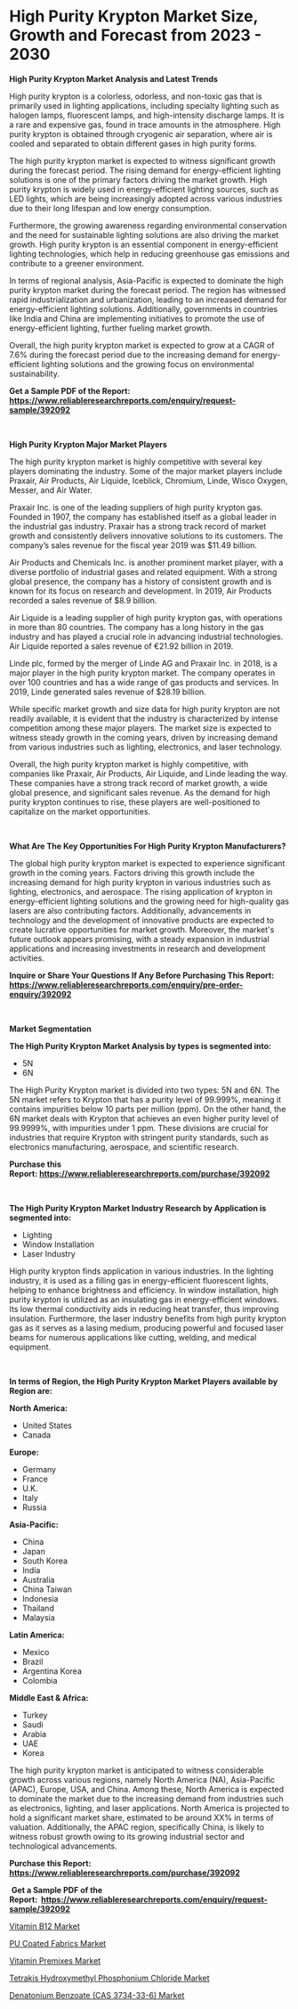 <p><h1>High Purity Krypton Market Size, Growth and Forecast from 2023 - 2030</h1></p><p><strong>High Purity Krypton Market Analysis and Latest Trends</strong></p>
<p><p>High purity krypton is a colorless, odorless, and non-toxic gas that is primarily used in lighting applications, including specialty lighting such as halogen lamps, fluorescent lamps, and high-intensity discharge lamps. It is a rare and expensive gas, found in trace amounts in the atmosphere. High purity krypton is obtained through cryogenic air separation, where air is cooled and separated to obtain different gases in high purity forms.</p><p>The high purity krypton market is expected to witness significant growth during the forecast period. The rising demand for energy-efficient lighting solutions is one of the primary factors driving the market growth. High purity krypton is widely used in energy-efficient lighting sources, such as LED lights, which are being increasingly adopted across various industries due to their long lifespan and low energy consumption.</p><p>Furthermore, the growing awareness regarding environmental conservation and the need for sustainable lighting solutions are also driving the market growth. High purity krypton is an essential component in energy-efficient lighting technologies, which help in reducing greenhouse gas emissions and contribute to a greener environment.</p><p>In terms of regional analysis, Asia-Pacific is expected to dominate the high purity krypton market during the forecast period. The region has witnessed rapid industrialization and urbanization, leading to an increased demand for energy-efficient lighting solutions. Additionally, governments in countries like India and China are implementing initiatives to promote the use of energy-efficient lighting, further fueling market growth.</p><p>Overall, the high purity krypton market is expected to grow at a CAGR of 7.6% during the forecast period due to the increasing demand for energy-efficient lighting solutions and the growing focus on environmental sustainability.</p></p>
<p><strong>Get a Sample PDF of the Report:&nbsp; <a href="https://www.reliableresearchreports.com/enquiry/request-sample/392092">https://www.reliableresearchreports.com/enquiry/request-sample/392092</a></strong></p>
<p>&nbsp;</p>
<p><strong>High Purity Krypton Major Market Players</strong></p>
<p><p>The high purity krypton market is highly competitive with several key players dominating the industry. Some of the major market players include Praxair, Air Products, Air Liquide, Iceblick, Chromium, Linde, Wisco Oxygen, Messer, and Air Water.</p><p>Praxair Inc. is one of the leading suppliers of high purity krypton gas. Founded in 1907, the company has established itself as a global leader in the industrial gas industry. Praxair has a strong track record of market growth and consistently delivers innovative solutions to its customers. The company’s sales revenue for the fiscal year 2019 was $11.49 billion.</p><p>Air Products and Chemicals Inc. is another prominent market player, with a diverse portfolio of industrial gases and related equipment. With a strong global presence, the company has a history of consistent growth and is known for its focus on research and development. In 2019, Air Products recorded a sales revenue of $8.9 billion.</p><p>Air Liquide is a leading supplier of high purity krypton gas, with operations in more than 80 countries. The company has a long history in the gas industry and has played a crucial role in advancing industrial technologies. Air Liquide reported a sales revenue of €21.92 billion in 2019.</p><p>Linde plc, formed by the merger of Linde AG and Praxair Inc. in 2018, is a major player in the high purity krypton market. The company operates in over 100 countries and has a wide range of gas products and services. In 2019, Linde generated sales revenue of $28.19 billion.</p><p>While specific market growth and size data for high purity krypton are not readily available, it is evident that the industry is characterized by intense competition among these major players. The market size is expected to witness steady growth in the coming years, driven by increasing demand from various industries such as lighting, electronics, and laser technology.</p><p>Overall, the high purity krypton market is highly competitive, with companies like Praxair, Air Products, Air Liquide, and Linde leading the way. These companies have a strong track record of market growth, a wide global presence, and significant sales revenue. As the demand for high purity krypton continues to rise, these players are well-positioned to capitalize on the market opportunities.</p></p>
<p>&nbsp;</p>
<p><strong>What Are The Key Opportunities For High Purity Krypton Manufacturers?</strong></p>
<p><p>The global high purity krypton market is expected to experience significant growth in the coming years. Factors driving this growth include the increasing demand for high purity krypton in various industries such as lighting, electronics, and aerospace. The rising application of krypton in energy-efficient lighting solutions and the growing need for high-quality gas lasers are also contributing factors. Additionally, advancements in technology and the development of innovative products are expected to create lucrative opportunities for market growth. Moreover, the market's future outlook appears promising, with a steady expansion in industrial applications and increasing investments in research and development activities.</p></p>
<p><strong>Inquire or Share Your Questions If Any Before Purchasing This Report: <a href="https://www.reliableresearchreports.com/enquiry/pre-order-enquiry/392092">https://www.reliableresearchreports.com/enquiry/pre-order-enquiry/392092</a></strong></p>
<p>&nbsp;</p>
<p><strong>Market Segmentation</strong></p>
<p><strong>The High Purity Krypton Market Analysis by types is segmented into:</strong></p>
<p><ul><li>5N</li><li>6N</li></ul></p>
<p><p>The High Purity Krypton market is divided into two types: 5N and 6N. The 5N market refers to Krypton that has a purity level of 99.999%, meaning it contains impurities below 10 parts per million (ppm). On the other hand, the 6N market deals with Krypton that achieves an even higher purity level of 99.9999%, with impurities under 1 ppm. These divisions are crucial for industries that require Krypton with stringent purity standards, such as electronics manufacturing, aerospace, and scientific research.</p></p>
<p><strong>Purchase this Report:&nbsp;<a href="https://www.reliableresearchreports.com/purchase/392092">https://www.reliableresearchreports.com/purchase/392092</a></strong></p>
<p>&nbsp;</p>
<p><strong>The High Purity Krypton Market Industry Research by Application is segmented into:</strong></p>
<p><ul><li>Lighting</li><li>Window Installation</li><li>Laser Industry</li></ul></p>
<p><p>High purity krypton finds application in various industries. In the lighting industry, it is used as a filling gas in energy-efficient fluorescent lights, helping to enhance brightness and efficiency. In window installation, high purity krypton is utilized as an insulating gas in energy-efficient windows. Its low thermal conductivity aids in reducing heat transfer, thus improving insulation. Furthermore, the laser industry benefits from high purity krypton gas as it serves as a lasing medium, producing powerful and focused laser beams for numerous applications like cutting, welding, and medical equipment.</p></p>
<p>&nbsp;</p>
<p><strong>In terms of Region, the High Purity Krypton Market Players available by Region are:</strong></p>
<p>
    <p> <strong> North America: </strong>
        <ul>
            <li>United States</li>
            <li>Canada</li>
        </ul>
        </p> 
    <p> <strong> Europe: </strong>
        <ul>
            <li>Germany</li>
            <li>France</li>
            <li>U.K.</li>
            <li>Italy</li>
            <li>Russia</li>
        </ul>
        </p> 
    <p> <strong> Asia-Pacific: </strong>
        <ul>
            <li>China</li>
            <li>Japan</li>
            <li>South Korea</li>
            <li>India</li>
            <li>Australia</li>
            <li>China Taiwan</li>
            <li>Indonesia</li>
            <li>Thailand</li>
            <li>Malaysia</li>
        </ul>
        </p> 
    <p> <strong> Latin America: </strong>
        <ul>
            <li>Mexico</li>
            <li>Brazil</li>
            <li>Argentina Korea</li>
            <li>Colombia</li>
        </ul>
        </p> 
    <p> <strong> Middle East & Africa: </strong>
        <ul>
            <li>Turkey</li>
            <li>Saudi</li>
            <li>Arabia</li>
            <li>UAE</li>
            <li>Korea</li>
        </ul>
    </p>
    </p>
<p><p>The high purity krypton market is anticipated to witness considerable growth across various regions, namely North America (NA), Asia-Pacific (APAC), Europe, USA, and China. Among these, North America is expected to dominate the market due to the increasing demand from industries such as electronics, lighting, and laser applications. North America is projected to hold a significant market share, estimated to be around XX% in terms of valuation. Additionally, the APAC region, specifically China, is likely to witness robust growth owing to its growing industrial sector and technological advancements.</p></p>
<p><strong>Purchase this Report: <a href="https://www.reliableresearchreports.com/purchase/392092">https://www.reliableresearchreports.com/purchase/392092</a></strong></p>
<p>&nbsp;<strong>Get a Sample PDF of the Report:&nbsp;&nbsp;<a href="https://www.reliableresearchreports.com/enquiry/request-sample/392092">https://www.reliableresearchreports.com/enquiry/request-sample/392092</a></strong></p>
<p><strong></strong></p>
<p><p><a href="https://medium.com/@subhamgillrp23/vitamin-b12-market-size-reveals-the-best-marketing-channels-in-global-industry-4a47d8379473">Vitamin B12 Market</a></p><p><a href="https://github.com/gshchiplitsov/Market-Research-Report-List-1/blob/main/pu-coated-fabrics-market.md">PU Coated Fabrics Market</a></p><p><a href="https://medium.com/@yuvicharp23/vitamin-premixes-market-research-report-its-history-and-forecast-2023-to-2030-3a4922d59470">Vitamin Premixes Market</a></p><p><a href="https://medium.com/@kartik.reportprime/tetrakis-hydroxymethyl-phosphonium-chloride-market-research-report-its-history-and-forecast-2023-ead1ddadbe7b">Tetrakis Hydroxymethyl Phosphonium Chloride Market</a></p><p><a href="https://github.com/rahu1503/Market-Research-Report-List-1/blob/main/denatonium-benzoate-cas-3734-33-6-market.md">Denatonium Benzoate (CAS 3734-33-6) Market</a></p></p>
